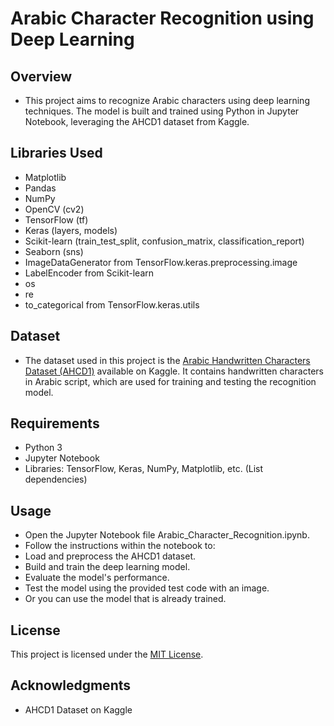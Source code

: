 # Arabic Character Recognition using Deep Learning

## Overview

- This project aims to recognize Arabic characters using deep learning techniques. The model is built and trained using Python in Jupyter Notebook, leveraging the 
  AHCD1 dataset from Kaggle.

## Libraries Used

- Matplotlib
- Pandas
- NumPy
- OpenCV (cv2)
- TensorFlow (tf)
- Keras (layers, models)
- Scikit-learn (train_test_split, confusion_matrix, classification_report)
- Seaborn (sns)
- ImageDataGenerator from TensorFlow.keras.preprocessing.image
- LabelEncoder from Scikit-learn
- os
- re
- to_categorical from TensorFlow.keras.utils

## Dataset

- The dataset used in this project is the [Arabic Handwritten Characters Dataset (AHCD1)](https://www.kaggle.com/datasets/mloey1/ahcd1) available on Kaggle. It contains handwritten characters in Arabic script, 
  which are used for training and testing the recognition model.

## Requirements

- Python 3
- Jupyter Notebook
- Libraries: TensorFlow, Keras, NumPy, Matplotlib, etc. (List dependencies)

## Usage

- Open the Jupyter Notebook file Arabic_Character_Recognition.ipynb.
- Follow the instructions within the notebook to:
- Load and preprocess the AHCD1 dataset.
- Build and train the deep learning model.
- Evaluate the model's performance.
- Test the model using the provided test code with an image.
- Or you can use the model that is already trained.

## License
This project is licensed under the [MIT License](LICENSE).

## Acknowledgments
- AHCD1 Dataset on Kaggle
